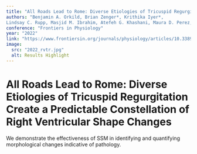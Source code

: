 ```yaml
---
title: "All Roads Lead to Rome: Diverse Etiologies of Tricuspid Regurgitation Create a Predictable Constellation of Right Ventricular Shape Changes"
authors: "Benjamin A. Orkild, Brian Zenger*, Krithika Iyer*,
Lindsay C. Rupp, Masjid M. Ibrahim, Atefeh G. Khashani, Maura D. Perez, Markus D. Foote, Jake A. Bergquist, Alan K. Morris, Shireen Elhabian and others"
conference: "Frontiers in Physiology"
year: "2022"
link: "https://www.frontiersin.org/journals/physiology/articles/10.3389/fphys.2022.908552/full"
image:
  src: "2022_rvtr.jpg"
  alt: Results Highlight
---
```


# All Roads Lead to Rome: Diverse Etiologies of Tricuspid Regurgitation Create a Predictable Constellation of Right Ventricular Shape Changes

We demonstrate the effectiveness of SSM in identifying and quantifying morphological changes indicative of pathology. 